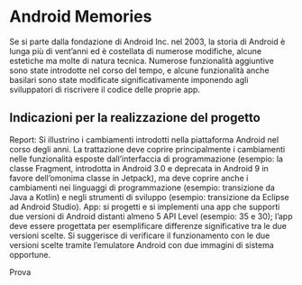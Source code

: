 # Android Memories
Se si parte dalla fondazione di Android Inc. nel 2003, la storia di Android è lunga più di vent’anni ed è
costellata di numerose modifiche, alcune estetiche ma molte di natura tecnica. Numerose funzionalità
aggiuntive sono state introdotte nel corso del tempo, e alcune funzionalità anche basilari sono state
modificate significativamente imponendo agli sviluppatori di riscrivere il codice delle proprie app.
## Indicazioni per la realizzazione del progetto
Report: Si illustrino i cambiamenti introdotti nella piattaforma Android nel corso degli anni. La trattazione deve coprire principalmente i cambiamenti nelle funzionalità esposte dall’interfaccia di programmazione (esempio: la classe Fragment, introdotta in Android 3.0 e deprecata in Android 9 in favore
dell’omonima classe in Jetpack), ma deve coprire anche i cambiamenti nei linguaggi di programmazione
(esempio: transizione da Java a Kotlin) e negli strumenti di sviluppo (esempio: transizione da Eclipse ad
Android Studio).
App: si progetti e si implementi una app che supporti due versioni di Android distanti almeno 5 API Level
(esempio: 35 e 30); l’app deve essere progettata per esemplificare differenze significative tra le due versioni scelte. Si suggerisce di verificare il funzionamento con le due versioni scelte tramite l’emulatore
Android con due immagini di sistema opportune.

Prova

